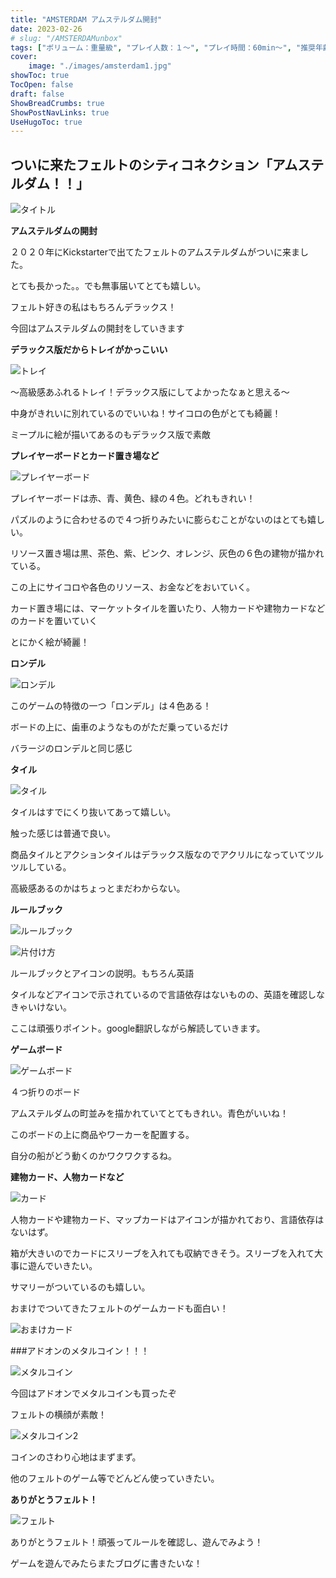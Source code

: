 ```yaml
---
title: "AMSTERDAM アムステルダム開封"
date: 2023-02-26
# slug: "/AMSTERDAMunbox"
tags: ["ボリューム：重量級", "プレイ人数：１〜", "プレイ時間：60min〜", "推奨年齢：14〜", "作者：Stefan Feld", "フェルトを感じるゲーム", "版権元：QUEEN GAMES"]
cover:
    image: "./images/amsterdam1.jpg"
showToc: true
TocOpen: false
draft: false
ShowBreadCrumbs: true
ShowPostNavLinks: true
UseHugoToc: true
---
```


## ついに来たフェルトのシティコネクション「アムステルダム！！」

![タイトル](./images/amsterdam1.jpg)

**アムステルダムの開封**

２０２０年にKickstarterで出てたフェルトのアムステルダムがついに来ました。

とても長かった。。でも無事届いてとても嬉しい。

フェルト好きの私はもちろんデラックス！

今回はアムステルダムの開封をしていきます

**デラックス版だからトレイがかっこいい**

![トレイ](./images/amsterdam2.jpg)

〜高級感あふれるトレイ！デラックス版にしてよかったなぁと思える〜

中身がきれいに別れているのでいいね！サイコロの色がとても綺麗！

ミープルに絵が描いてあるのもデラックス版で素敵


**プレイヤーボードとカード置き場など**

![プレイヤーボード](./images/amsterdam3.jpg)

プレイヤーボードは赤、青、黄色、緑の４色。どれもきれい！

パズルのように合わせるので４つ折りみたいに膨らむことがないのはとても嬉しい。

リソース置き場は黒、茶色、紫、ピンク、オレンジ、灰色の６色の建物が描かれている。

この上にサイコロや各色のリソース、お金などをおいていく。

カード置き場には、マーケットタイルを置いたり、人物カードや建物カードなどのカードを置いていく

とにかく絵が綺麗！

**ロンデル**

![ロンデル](./images/amsterdam4.jpg)

このゲームの特徴の一つ「ロンデル」は４色ある！

ボードの上に、歯車のようなものがただ乗っているだけ

バラージのロンデルと同じ感じ

**タイル**

![タイル](./images/amsterdam5.jpg)

タイルはすでにくり抜いてあって嬉しい。

触った感じは普通で良い。

商品タイルとアクションタイルはデラックス版なのでアクリルになっていてツルツルしている。

高級感あるのかはちょっとまだわからない。

**ルールブック**

![ルールブック](./images/amsterdam6.jpg)

![片付け方](./images/amsterdam7.jpg)

ルールブックとアイコンの説明。もちろん英語

タイルなどアイコンで示されているので言語依存はないものの、英語を確認しなきゃいけない。

ここは頑張りポイント。google翻訳しながら解読していきます。

**ゲームボード**

![ゲームボード](./images/amsterdam8.jpg)

４つ折りのボード

アムステルダムの町並みを描かれていてとてもきれい。青色がいいね！

このボードの上に商品やワーカーを配置する。

自分の船がどう動くのかワクワクするね。

**建物カード、人物カードなど**

![カード](./images/amsterdam9.jpg)

人物カードや建物カード、マップカードはアイコンが描かれており、言語依存はないはず。

箱が大きいのでカードにスリーブを入れても収納できそう。スリーブを入れて大事に遊んでいきたい。

サマリーがついているのも嬉しい。

おまけでついてきたフェルトのゲームカードも面白い！

![おまけカード](./images/amsterdam10.jpg)

###アドオンのメタルコイン！！！

![メタルコイン](./images/amsterdam11.jpg)

今回はアドオンでメタルコインも買ったぞ

フェルトの横顔が素敵！

![メタルコイン2](./images/amsterdam12.jpg)

コインのさわり心地はまずまず。

他のフェルトのゲーム等でどんどん使っていきたい。

**ありがとうフェルト！**

![フェルト](./images/amsterdam13.jpg)

ありがとうフェルト！頑張ってルールを確認し、遊んでみよう！

ゲームを遊んでみたらまたブログに書きたいな！